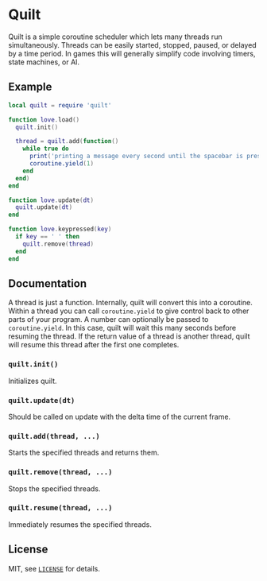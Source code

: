 Quilt
===

Quilt is a simple coroutine scheduler which lets many threads run simultaneously.
Threads can be easily started, stopped, paused, or delayed by a time period.
In games this will generally simplify code involving timers, state machines, or AI.

Example
---

```lua
local quilt = require 'quilt'

function love.load()
  quilt.init()

  thread = quilt.add(function()
    while true do
      print('printing a message every second until the spacebar is pressed...')
      coroutine.yield(1)
    end
  end)
end

function love.update(dt)
  quilt.update(dt)
end

function love.keypressed(key)
  if key == ' ' then
    quilt.remove(thread)
  end
end
```

Documentation
---

A thread is just a function.
Internally, quilt will convert this into a coroutine.
Within a thread you can call `coroutine.yield` to give control back to other parts of your program.
A number can optionally be passed to `coroutine.yield`.
In this case, quilt will wait this many seconds before resuming the thread.
If the return value of a thread is another thread, quilt will resume this thread after the first one completes.

### `quilt.init()`

Initializes quilt.

### `quilt.update(dt)`

Should be called on update with the delta time of the current frame.

### `quilt.add(thread, ...)`

Starts the specified threads and returns them.

### `quilt.remove(thread, ...)`

Stops the specified threads.

### `quilt.resume(thread, ...)`

Immediately resumes the specified threads.

License
---

MIT, see [`LICENSE`](LICENSE) for details.
